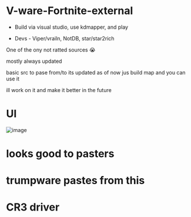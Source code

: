# V-ware-Fortnite-external

* Build via visual studio, use kdmapper, and play


* Devs - Viper/vrailn, NotDB, star/star2rich


One of the ony not ratted sources 😭

mostly always updated

basic src to pase from/to its updated as of now jus build map and you can use it

ill work on it and make it better in the future

# UI


![image](https://github.com/user-attachments/assets/c37cf244-f79f-492d-ba00-bdc6d341744f)



 # looks good to pasters 

 # trumpware pastes from this 

# CR3 driver
